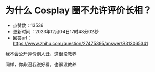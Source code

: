 # 为什么 Cosplay 圈不允许评价长相？
- 点赞数：13536
- 更新时间：2023年12月04日17时48分02秒
- 回答url：https://www.zhihu.com/question/27475395/answer/3313065341
<body>
 <p data-pid="1E7U8EZD">我不会公开评价别人丑，这很没教养</p>
 <p data-pid="zIOp5Ogi">同样，你非逼我说好看，也很没教养</p>
</body>